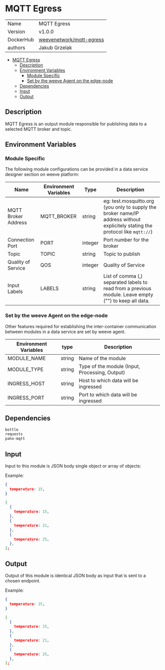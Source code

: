 # MQTT Egress

|                |                                       |
| -------------- | ------------------------------------- |
| Name           | MQTT Egress                           |
| Version        | v1.0.0                                |
| DockerHub | [weevenetwork/mqtt-egress](https://hub.docker.com/r/weevenetwork/mqtt-egress) |
| authors        | Jakub Grzelak                    |

- [MQTT Egress](#mqtt-egress)
  - [Description](#description)
  - [Environment Variables](#environment-variables)
    - [Module Specific](#module-specific)
    - [Set by the weeve Agent on the edge-node](#set-by-the-weeve-agent-on-the-edge-node)
  - [Dependencies](#dependencies)
  - [Input](#input)
  - [Output](#output)

## Description

MQTT Egress is an output module responsible for publishing data to a selected MQTT broker and topic.

## Environment Variables

### Module Specific

The following module configurations can be provided in a data service designer section on weeve platform:

| Name                | Environment Variables | Type    | Description                |
| ------------------- | --------------------- | ------- | -------------------------- |
| MQTT Broker Address | MQTT_BROKER           | string  | eg: test.mosquitto.org (you only to supply the broker name/IP address without explicitely stating the protocol like `mqtt://`)   |
| Connection Port     | PORT                  | integer | Port number for the broker |
| Topic               | TOPIC                 | string  | Topic to publish         |
| Quality of Service  | QOS                   | integer | Quality of Service         |
| Input Labels        | LABELS                | string  | List of comma (,) separated labels to read from a previous module. Leave empty ("") to keep all data. |


### Set by the weeve Agent on the edge-node

Other features required for establishing the inter-container communication between modules in a data service are set by weeve agent.

| Environment Variables | type   | Description                            |
| --------------------- | ------ | -------------------------------------- |
| MODULE_NAME           | string | Name of the module                               |
| MODULE_TYPE           | string | Type of the module (Input, Processing, Output) |
| INGRESS_HOST          | string | Host to which data will be ingressed             |
| INGRESS_PORT          | string | Port to which data will be ingressed             |

## Dependencies

```txt
bottle
requests
paho-mqtt
```

## Input

Input to this module is JSON body single object or array of objects:

Example:

```json
{
  temperature: 15,
}
```

```json
[
  {
    temperature: 15,
  },
  {
    temperature: 21,
  },
  {
    temperature: 25,
  },
];
```

## Output

Output of this module is identical JSON body as input that is sent to a chosen endpoint.

Example:

```json
{
  temperature: 15,
}
```

```json
[
  {
    temperature: 15,
  },
  {
    temperature: 21,
  },
  {
    temperature: 25,
  },
];
```
